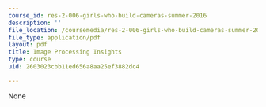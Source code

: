 ```yaml
---
course_id: res-2-006-girls-who-build-cameras-summer-2016
description: ''
file_location: /coursemedia/res-2-006-girls-who-build-cameras-summer-2016/2603023cbb11ed656a8aa25ef3882dc4_MITRES_2_006SUM16_Insights.pdf
file_type: application/pdf
layout: pdf
title: Image Processing Insights
type: course
uid: 2603023cbb11ed656a8aa25ef3882dc4

---
```

None